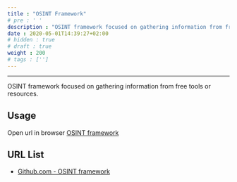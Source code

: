 ```yaml
---
title : "OSINT Framework"
# pre : ' '
description : "OSINT framework focused on gathering information from free tools or resources."
date : 2020-05-01T14:39:27+02:00
# hidden : true
# draft : true
weight : 200
# tags : ['']
---
```


---

OSINT framework focused on gathering information from free tools or resources.

## Usage

Open url in browser [OSINT framework](https://osintframework.com/)

## URL List

- [Github.com - OSINT framework](https://github.com/lockfale/osint-framework)
